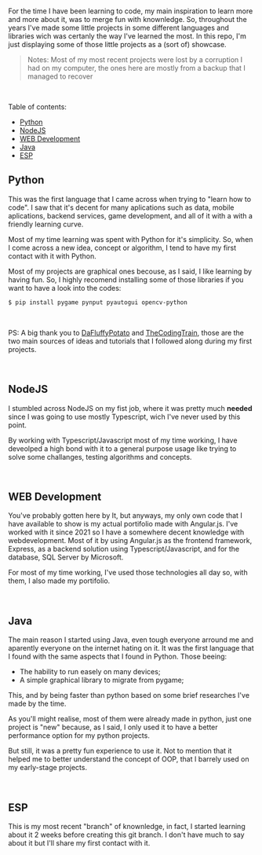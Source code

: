 <br/>
<p>
For the time I have been learning to code, my main inspiration to learn more and more about it, was to merge fun with knownledge. So, throughout the years I've made some little projects in some different languages and libraries wich was certanly the way I've learned the most. In this repo, I'm just displaying some of those little projects as a (sort of) showcase.
</p>

> Notes: Most of my most recent projects were lost by a corruption I had on my computer, the ones here are mostly from a backup that I managed to recover

<br/>

<p>
Table of contents:
</p>

- [Python](#python)
- [NodeJS](#nodejs)
- [WEB Development](#web-development)
- [Java](#java)
- [ESP](#esp)

## Python
This was the first language that I came across when trying to "learn how to code". I saw that it's decent for many aplications such as data, mobile aplications, backend services, game development, and all of it with a with a friendly learning curve.


Most of my time learning was spent with Python for it's simplicity. So, when I come across a new idea, concept or algorithm, I tend to have my first contact with it with Python.


Most of my projects are graphical ones becouse, as I said, I like learning by having fun. So, I highly recomend installing some of those libraries if you want to have a look into the codes:

```bash
$ pip install pygame pynput pyautogui opencv-python
```

</br>

PS: A big thank you to <a href=https://github.com/DaFluffyPotato>DaFluffyPotato</a> and 
<a href=https://www.youtube.com/@TheCodingTrain>TheCodingTrain</a>, those are the two main sources of ideas and tutorials that I followed along during my first projects.

</br>

## NodeJS
I stumbled across NodeJS on my fist job, where it was pretty much **needed** since I was going to use mostly Typescript, wich I've never used by this point.


By working with Typescript/Javascript most of my time working, I have deveolped a high bond with it to a general purpose usage like trying to solve some challanges, testing algorithms and concepts.

<br/>

## WEB Development

You've probably gotten here by It, but anyways, my only own code that I have available to show is my actual portifolio made with Angular.js.
I've worked with it since 2021 so I have a somewhere decent knowledge with webdevelopment. Most of it by using Angular.js as the frontend framework, Express, as a backend solution using Typescript/Javascript, and for the database, SQL Server by Microsoft.

For most of my time working, I've used those technologies all day so, with them, I also made my portifolio.

<br/>

## Java

The main reason I started using Java, even tough everyone arround me and aparently everyone on the internet hating on it. It was the first language that I found with the same aspects that I found in Python. Those beeing: 

- The hability to run easely on many devices;
- A simple graphical library to migrate from pygame;

This, and by being faster than python based on some brief researches I've made by the time.

As you'll might realise, most of them were already made in python, just one project is "new" because, as I said, I only used it to have a better performance option for my python projects. 

But still, it was a pretty fun experience to use it. Not to mention that it helped me to better understand the concept of OOP, that I barrely used on my early-stage projects.

<br/>

## ESP

This is my most recent "branch" of knownledge, in fact, I started learning about it 2 weeks before creating this git branch. I don't have much to say about it but I'll share my first contact with it.
